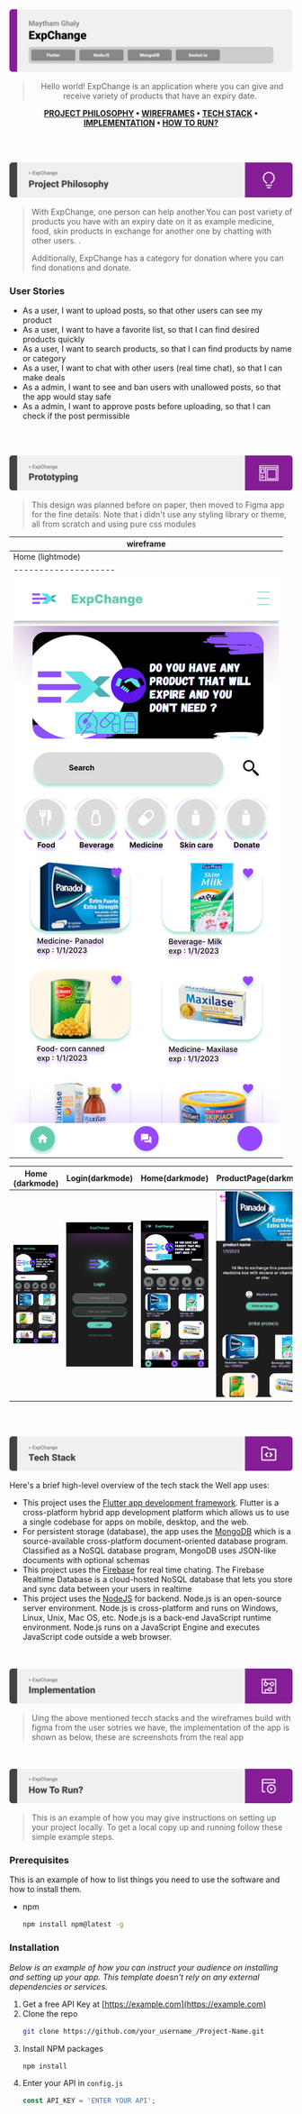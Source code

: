 <img src="./readme/title1.svg"/>

<div align="center">

> Hello world! ExpChange is an application where you can give and receive variety of products that have an expiry date.  

**[PROJECT PHILOSOPHY](https://github.com/julescript/well_app#-project-philosophy) • [WIREFRAMES](https://github.com/julescript/well_app#-wireframes) • [TECH STACK](https://github.com/julescript/well_app#-tech-stack) • [IMPLEMENTATION](https://github.com/julescript/well_app#-impplementation) • [HOW TO RUN?](https://github.com/julescript/well_app#-how-to-run)**

</div>

<br><br>


<img src="./readme/title2.svg"/>

> With ExpChange, one person can help another.You can post variety of products you have with an expiry date on it as example medicine, food, skin products in exchange for another one by chatting with other users. .
> 
> Additionally, ExpChange has a category for donation where you can find donations and donate.

### User Stories
- As a user, I want to upload posts, so that other users can see my product
- As a user, I want to have a favorite list, so that I can find desired products quickly
- As a user, I want to search products, so that I can find products by name or category
- As a user, I want to chat with other users (real time chat), so that I can make deals
- As a admin, I want to see and ban users with unallowed posts, so that the app would stay safe
- As a admin, I want to approve posts before uploading, so that I can check if the post permissible



<br><br>

<img src="./readme/title3.svg"/>

> This design was planned before on paper, then moved to Figma app for the fine details.
Note that i didn't use any styling library or theme, all from scratch and using pure css modules

| wireframe |
|---------------------------------------------------------------------------------|
| Home (lightmode)    | Login(lightmode) | Home(lightmode) |ProductPage(lightmode)| 
| --------------------| -----------------|-----------------|----------------------|
| ![Register (lightmode)](https://github.com/MaythamGhaly/exchange-app/blob/frontend/readme/images/home%20page-1.svg) | ![Home/Search](https://github.com/MaythamGhaly/exchange-app/blob/frontend/readme/images/login%20page-1.svg) | ![Home/Search](https://github.com/MaythamGhaly/exchange-app/blob/frontend/readme/images/home%20page-1.svg) | ![Home/Search](https://github.com/MaythamGhaly/exchange-app/blob/frontend/readme/images/product%20page-1.svg) |

| Home (darkmode)    | Login(darkmode) | Home(darkmode) |ProductPage(darkmode)| 
| -------------------| ----------------|----------------|---------------------|
| ![Register (lightmode)](https://github.com/MaythamGhaly/exchange-app/blob/frontend/readme/images/home%20page.svg) | ![Home/Search](https://github.com/MaythamGhaly/exchange-app/blob/frontend/readme/images/login%20page.svg) | ![Home/Search](https://github.com/MaythamGhaly/exchange-app/blob/frontend/readme/images/home%20page.svg) | ![Home/Search](https://github.com/MaythamGhaly/exchange-app/blob/frontend/readme/images/product%20page.svg) |


<br><br>

<img src="./readme/title4.svg"/>

Here's a brief high-level overview of the tech stack the Well app uses:

- This project uses the [Flutter app development framework](https://flutter.dev/). Flutter is a cross-platform hybrid app development platform which allows us to use a single codebase for apps on mobile, desktop, and the web.
- For persistent storage (database), the app uses the [MongoDB](https://www.mongodb.com/) which is a source-available cross-platform document-oriented database program. Classified as a NoSQL database program, MongoDB uses JSON-like documents with optional schemas
- This project uses the [Firebase](https://firebase.google.com) for real time chating. The Firebase Realtime Database is a cloud-hosted NoSQL database that lets you store and sync data between your users in realtime
- This project uses the [NodeJS](https://nodejs.org) for backend. Node.js is an open-source server environment. Node.js is cross-platform and runs on Windows, Linux, Unix, Mac OS, etc. Node.js is a back-end JavaScript runtime environment. Node.js runs on a JavaScript Engine and executes JavaScript code outside a web browser.



<br><br>
<img src="./readme/title5.svg"/>

> Uing the above mentioned tecch stacks and the wireframes build with figma from the user sotries we have, the implementation of the app is shown as below, these are screenshots from the real app

<!-- | Landing  | Home/Search  |
| -----------------| -----|
| ![Landing](https://github.com/julescript/spotifyndr/blob/master/demo/Landing_Page.jpg) | ![Home/Search](https://github.com/julescript/spotifyndr/blob/master/demo/Search_Page.jpg) | -->


<br><br>
<img src="./readme/title6.svg"/>


> This is an example of how you may give instructions on setting up your project locally.
To get a local copy up and running follow these simple example steps.

### Prerequisites

This is an example of how to list things you need to use the software and how to install them.
* npm
  ```sh
  npm install npm@latest -g
  ```

### Installation

_Below is an example of how you can instruct your audience on installing and setting up your app. This template doesn't rely on any external dependencies or services._

1. Get a free API Key at [https://example.com](https://example.com)
2. Clone the repo
   ```sh
   git clone https://github.com/your_username_/Project-Name.git
   ```
3. Install NPM packages
   ```sh
   npm install
   ```
4. Enter your API in `config.js`
   ```js
   const API_KEY = 'ENTER YOUR API';
   ```


